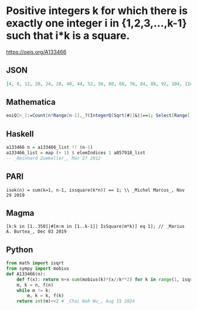 # Positive integers k for which there is exactly one integer i in \{1,2,3,\.\.\.,k\-1\} such that i\*k is a square\.
https://oeis.org/A133466
## JSON
```JSON
[4, 8, 12, 20, 24, 28, 40, 44, 52, 56, 60, 68, 76, 84, 88, 92, 104, 116, 120, 124, 132, 136, 140, 148, 152, 156, 164, 168, 172, 184, 188, 204, 212, 220, 228, 232, 236, 244, 248, 260, 264, 268, 276, 280, 284, 292, 296, 308, 312, 316, 328, 332, 340, 344, 348, 356]
```
## Mathematica
```Mathematica
eoiQ[n_]:=Count[n*Range[n-1],_?(IntegerQ[Sqrt[#]]&)]==1; Select[Range[ 400],eoiQ] (* _Harvey P. Dale_, Mar 14 2015 *)
```
## Haskell
```Haskell
a133466 n = a133466_list !! (n-1)
a133466_list = map (+ 1) $ elemIndices 1 a057918_list
-- _Reinhard Zumkeller_, Mar 27 2012
```
## PARI
```PARI
isok(n) = sum(k=1, n-1, issquare(k*n)) == 1; \\ _Michel Marcus_, Nov 29 2019
```
## Magma
```Magma
[k:k in [1..350]|#[m:m in [1..k-1]| IsSquare(m*k)] eq 1]; // _Marius A. Burtea_, Dec 03 2019
```
## Python
```Python
from math import isqrt
from sympy import mobius
def A133466(n):
    def f(x): return n+x-sum(mobius(k)*(x//k**2) for k in range(1, isqrt(x)+1))
    m, k = n, f(n)
    while m != k:
        m, k = k, f(k)
    return int(m)<<2 # _Chai Wah Wu_, Aug 15 2024
```
